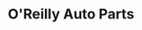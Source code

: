 ---
title: "O'Reilly Auto Parts"
url: /sacramento/oreilly-auto-parts-cottage-way/
shop: car parts
---